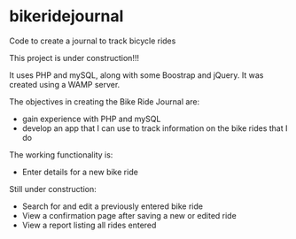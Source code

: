 # bikeridejournal
Code to create a journal to track bicycle rides

This project is under construction!!!

It uses PHP and mySQL, along with some Boostrap and jQuery. It was created using a WAMP server. 

The objectives in creating the Bike Ride Journal are:
- gain experience with PHP and mySQL
- develop an app that I can use to track information on the bike rides that I do

The working functionality is:
- Enter details for a new bike ride

Still under construction:
- Search for and edit a previously entered bike ride
- View a confirmation page after saving a new or edited ride
- View a report listing all rides entered

